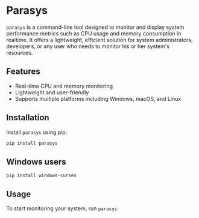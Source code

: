 # Parasys

`parasys` is a command-line tool designed to monitor and display system performance metrics such as CPU usage and memory consumption in realtime. It offers a lightweight, efficient solution for system administrators, developers, or any user who needs to monitor his or her system's resources.

## Features

- Real-time CPU and memory monitoring
- Lightweight and user-friendly
- Supports multiple platforms including Windows, macOS, and Linux

## Installation

Install `parasys` using pip:

```bash
pip install parasys
```

## Windows users

```shell
pip install windows-curses
```

## Usage

To start monitoring your system, run `parasys`.